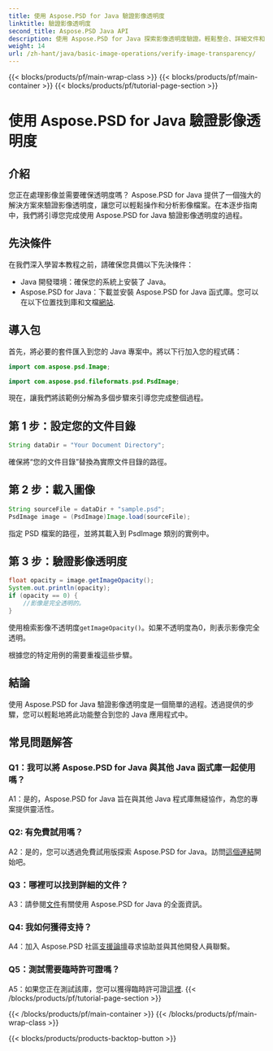 ```yaml
---
title: 使用 Aspose.PSD for Java 驗證影像透明度
linktitle: 驗證影像透明度
second_title: Aspose.PSD Java API
description: 使用 Aspose.PSD for Java 探索影像透明度驗證。輕鬆整合、詳細文件和出色的社群支援。
weight: 14
url: /zh-hant/java/basic-image-operations/verify-image-transparency/
---
```


{{< blocks/products/pf/main-wrap-class >}}
{{< blocks/products/pf/main-container >}}
{{< blocks/products/pf/tutorial-page-section >}}

# 使用 Aspose.PSD for Java 驗證影像透明度

## 介紹

您正在處理影像並需要確保透明度嗎？ Aspose.PSD for Java 提供了一個強大的解決方案來驗證影像透明度，讓您可以輕鬆操作和分析影像檔案。在本逐步指南中，我們將引導您完成使用 Aspose.PSD for Java 驗證影像透明度的過程。

## 先決條件

在我們深入學習本教程之前，請確保您具備以下先決條件：

- Java 開發環境：確保您的系統上安裝了 Java。
-  Aspose.PSD for Java：下載並安裝 Aspose.PSD for Java 函式庫。您可以在以下位置找到庫和文檔[網站](https://releases.aspose.com/psd/java/).

## 導入包

首先，將必要的套件匯入到您的 Java 專案中。將以下行加入您的程式碼：

```java
import com.aspose.psd.Image;

import com.aspose.psd.fileformats.psd.PsdImage;
```

現在，讓我們將該範例分解為多個步驟來引導您完成整個過程。

## 第 1 步：設定您的文件目錄

```java
String dataDir = "Your Document Directory";
```

確保將“您的文件目錄”替換為實際文件目錄的路徑。

## 第 2 步：載入圖像

```java
String sourceFile = dataDir + "sample.psd";
PsdImage image = (PsdImage)Image.load(sourceFile);
```

指定 PSD 檔案的路徑，並將其載入到 PsdImage 類別的實例中。

## 第 3 步：驗證影像透明度

```java
float opacity = image.getImageOpacity();
System.out.println(opacity);
if (opacity == 0) {
    //影像是完全透明的。
}
```

使用檢索影像不透明度`getImageOpacity()`。如果不透明度為0，則表示影像完全透明。

根據您的特定用例的需要重複這些步驟。

## 結論

使用 Aspose.PSD for Java 驗證影像透明度是一個簡單的過程。透過提供的步驟，您可以輕鬆地將此功能整合到您的 Java 應用程式中。

## 常見問題解答

### Q1：我可以將 Aspose.PSD for Java 與其他 Java 函式庫一起使用嗎？

A1：是的，Aspose.PSD for Java 旨在與其他 Java 程式庫無縫協作，為您的專案提供靈活性。

### Q2: 有免費試用嗎？

 A2：是的，您可以透過免費試用版探索 Aspose.PSD for Java。訪問[這個連結](https://releases.aspose.com/)開始吧。

### Q3：哪裡可以找到詳細的文件？

 A3：請參閱[文件](https://reference.aspose.com/psd/java/)有關使用 Aspose.PSD for Java 的全面資訊。

### Q4: 我如何獲得支持？

 A4：加入 Aspose.PSD 社區[支援論壇](https://forum.aspose.com/c/psd/34)尋求協助並與其他開發人員聯繫。

### Q5：測試需要臨時許可證嗎？

 A5：如果您正在測試該庫，您可以獲得臨時許可證[這裡](https://purchase.aspose.com/temporary-license/).
{{< /blocks/products/pf/tutorial-page-section >}}

{{< /blocks/products/pf/main-container >}}
{{< /blocks/products/pf/main-wrap-class >}}

{{< blocks/products/products-backtop-button >}}
